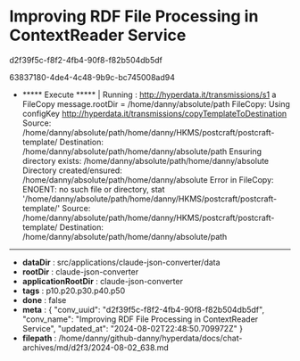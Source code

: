 # Improving RDF File Processing in ContextReader Service

d2f39f5c-f8f2-4fb4-90f8-f82b504db5df

63837180-4de4-4c48-9b9c-bc745008ad94

+ ***** Execute *****
| Running : http://hyperdata.it/transmissions/s1 a FileCopy
message.rootDir = /home/danny/absolute/path
FileCopy: Using configKey http://hyperdata.it/transmissions/copyTemplateToDestination
Source: /home/danny/absolute/path/home/danny/HKMS/postcraft/postcraft-template/
Destination: /home/danny/absolute/path/home/danny/absolute/path
Ensuring directory exists: /home/danny/absolute/path/home/danny/absolute
Directory created/ensured: /home/danny/absolute/path/home/danny/absolute
Error in FileCopy: ENOENT: no such file or directory, stat '/home/danny/absolute/path/home/danny/HKMS/postcraft/postcraft-template/'
Source: /home/danny/absolute/path/home/danny/HKMS/postcraft/postcraft-template/
Destination: /home/danny/absolute/path/home/danny/absolute/path

---

* **dataDir** : src/applications/claude-json-converter/data
* **rootDir** : claude-json-converter
* **applicationRootDir** : claude-json-converter
* **tags** : p10.p20.p30.p40.p50
* **done** : false
* **meta** : {
  "conv_uuid": "d2f39f5c-f8f2-4fb4-90f8-f82b504db5df",
  "conv_name": "Improving RDF File Processing in ContextReader Service",
  "updated_at": "2024-08-02T22:48:50.709972Z"
}
* **filepath** : /home/danny/github-danny/hyperdata/docs/chat-archives/md/d2f3/2024-08-02_638.md